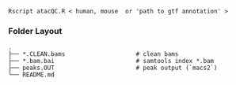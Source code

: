 ```Rscript atacQC.R < human, mouse  or 'path to gtf annotation' >```

### Folder Layout
    .
    ├── *.CLEAN.bams                    # clean bams
    ├── *.bam.bai                       # samtools index *.bam
    ├── peaks.OUT                       # peak output (`macs2`)
    └── README.md
